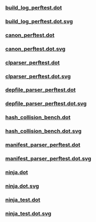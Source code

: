 ### [build_log_perftest.dot](build_log_perftest.dot)
### [build_log_perftest.dot.svg](build_log_perftest.dot.svg)
### [canon_perftest.dot](canon_perftest.dot)
### [canon_perftest.dot.svg](canon_perftest.dot.svg)
### [clparser_perftest.dot](clparser_perftest.dot)
### [clparser_perftest.dot.svg](clparser_perftest.dot.svg)
### [depfile_parser_perftest.dot](depfile_parser_perftest.dot)
### [depfile_parser_perftest.dot.svg](depfile_parser_perftest.dot.svg)
### [hash_collision_bench.dot](hash_collision_bench.dot)
### [hash_collision_bench.dot.svg](hash_collision_bench.dot.svg)
### [manifest_parser_perftest.dot](manifest_parser_perftest.dot)
### [manifest_parser_perftest.dot.svg](manifest_parser_perftest.dot.svg)
### [ninja.dot](ninja.dot)
### [ninja.dot.svg](ninja.dot.svg)
### [ninja_test.dot](ninja_test.dot)
### [ninja_test.dot.svg](ninja_test.dot.svg)
